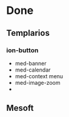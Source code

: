 # Done

## Templarios

### ion-button

- med-banner
- med-calendar
- med-context menu
- med-image-zoom
- 

## Mesoft